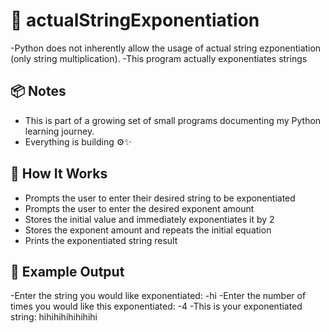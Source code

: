 # 🧮 actualStringExponentiation

-Python does not inherently allow the usage of actual string ezponentiation (only string multiplication).
-This program actually exponentiates strings

## 📦 Notes
- This is part of a growing set of small programs documenting my Python learning journey.
- Everything is building ⚙️✨

## 🧠 How It Works
- Prompts the user to enter their desired string to be exponentiated
- Prompts the user to enter the desired exponent amount
- Stores the initial value and immediately exponentiates it by 2
- Stores the exponent amount and repeats the initial equation
- Prints the exponentiated string result

## 🧪 Example Output

-Enter the string you would like exponentiated: 
-hi
-Enter the number of times you would like this exponentiated: 
-4
-This is your exponentiated string:  hihihihihihihihi


















